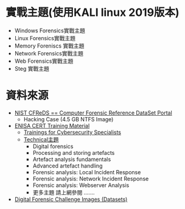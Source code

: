 # 實戰主題(使用KALI linux 2019版本) 
- Windows Forensics實戰主題
- Linux Forensics實戰主題
- Memory Foreniscs 實戰主題
- Network Forensics實戰主題
- Web Forensics實戰主題
- Steg 實戰主題

# 資料來源
- [NIST CFReDS == Computer Forensic Reference DataSet Portal](https://cfreds.nist.gov/)
  - Hacking Case (4.5 GB NTFS Image) 
- [ENISA CERT Training Material](https://www.enisa.europa.eu/activities/cert/support/exercise)
  - [Trainings for Cybersecurity Specialists](https://www.enisa.europa.eu/topics/training-and-exercises/trainings-for-cybersecurity-specialists)
  - [Technical主題](https://www.enisa.europa.eu/topics/training-and-exercises/trainings-for-cybersecurity-specialists/online-training-material/technical-operational)
    - Digital forensics
    - Processing and storing artefacts
    - Artefact analysis fundamentals
    - Advanced artefact handling
    - Forensic analysis: Local Incident Response
    - Forensic analysis: Network Incident Response
    - Forensic analysis: Webserver Analysis
    - 更多主題 請上網參閱 .......
- [Digital Forensic Challenge Images (Datasets)](https://www.ashemery.com/dfir.html)
